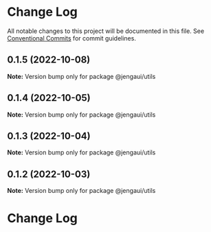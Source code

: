 # Change Log

All notable changes to this project will be documented in this file.
See [Conventional Commits](https://conventionalcommits.org) for commit guidelines.

## 0.1.5 (2022-10-08)

**Note:** Version bump only for package @jengaui/utils

## 0.1.4 (2022-10-05)

**Note:** Version bump only for package @jengaui/utils

## 0.1.3 (2022-10-04)

**Note:** Version bump only for package @jengaui/utils

## 0.1.2 (2022-10-03)

**Note:** Version bump only for package @jengaui/utils

# Change Log
